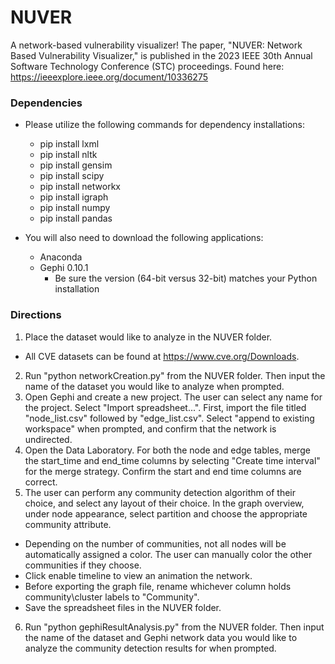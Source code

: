 # NUVER
A network-based vulnerability visualizer! The paper, "NUVER: Network Based Vulnerability Visualizer," is published in the 2023 IEEE 30th Annual Software Technology Conference (STC) proceedings. Found here: https://ieeexplore.ieee.org/document/10336275

### Dependencies
* Please utilize the following commands for dependency installations:
  * pip install lxml
  * pip install nltk
  * pip install gensim 
  * pip install scipy
  * pip install networkx
  * pip install igraph 
  * pip install numpy
  * pip install pandas 
  
* You will also need to download the following applications:
  * Anaconda
  * Gephi 0.10.1
    * Be sure the version (64-bit versus 32-bit) matches your Python installation
  
### Directions
1. Place the dataset would like to analyze in the NUVER folder. 
  * All CVE datasets can be found at https://www.cve.org/Downloads.
2. Run "python networkCreation.py" from the NUVER folder. Then input the name of the dataset you would like to analyze when prompted.  
3. Open Gephi and create a new project. The user can select any name for the project. Select "Import spreadsheet...". First, import the file titled "node_list.csv" followed by "edge_list.csv". Select "append to existing workspace" when prompted, and confirm that the network is undirected. 
4. Open the Data Laboratory. For both the node and edge tables, merge the start_time and end_time columns by selecting "Create time interval" for the merge strategy. Confirm the start and end time columns are correct. 
5. The user can perform any community detection algorithm of their choice, and select any layout of their choice. In the graph overview, under node appearance, select partition and choose the appropriate community attribute. 
  * Depending on the number of communities, not all nodes will be automatically assigned a color. The user can manually color the other communities if they choose. 
  * Click enable timeline to view an animation the network. 
  * Before exporting the graph file, rename whichever column holds community\cluster labels to "Community".
  * Save the spreadsheet files in the NUVER folder. 
6. Run "python gephiResultAnalysis.py" from the NUVER folder. Then input the name of the dataset and Gephi network data you would like to analyze the community detection results for when prompted.  

